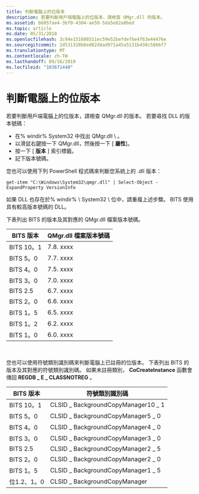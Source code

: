 ```yaml
---
title: 判斷電腦上的位版本
description: 若要判斷用戶端電腦上的位版本，請檢查 QMgr.dll 的版本。
ms.assetid: b6057ae4-3bf0-4304-ae50-5da5e82a0bed
ms.topic: article
ms.date: 05/31/2018
ms.openlocfilehash: 3c94e151608511ec59e52befdef6e4f63e44476e
ms.sourcegitcommit: 2d531328b6ed82d4ad971a45a5131b430c5866f7
ms.translationtype: MT
ms.contentlocale: zh-TW
ms.lasthandoff: 09/16/2019
ms.locfileid: "103671440"
---
```

# <a name="determining-the-version-of-bits-on-a-computer"></a>判斷電腦上的位版本

若要判斷用戶端電腦上的位版本，請檢查 QMgr.dll 的版本。 若要尋找 DLL 的版本號碼：

-   在% windir% System32 中找出 QMgr.dll \\ 。
-   以滑鼠右鍵按一下 QMgr.dll，然後按一下 [ **屬性**]。
-   按一下 [ **版本** ] 索引標籤。
-   記下版本號碼。

您也可以使用下列 PowerShell 程式碼來判斷您系統上的 .dll 版本：

`get-item "C:\Windows\System32\qmgr.dll" | Select-Object -ExpandProperty VersionInfo`

如果 DLL 也存在於% windir% \\ System32 \\ 位中，請重複上述步驟。 BITS 使用具有較高版本號碼的 DLL。

下表列出 BITS 的版本及其對應的 QMgr.dll 檔案版本號碼。



| BITS 版本 | QMgr.dll 檔案版本號碼 |
|--------------|------------------------------|
| BITS 10。1    | 7.8. xxxx                |
| BITS 5。0     | 7.7. xxxx                |
| BITS 4。0     | 7.5. xxxx                |
| BITS 3。0     | 7.0. xxxx                |
| BITS 2.5     | 6.7. xxxx                |
| BITS 2。0     | 6.6. xxxx                |
| BITS 1。5     | 6.5. xxxx                |
| BITS 1。2     | 6.2. xxxx                |
| BITS 1。0     | 6.0. xxxx                |



 

您也可以使用符號類別識別碼來判斷電腦上已註冊的位版本。 下表列出 BITS 的版本及其對應的符號類別識別碼。 如果未註冊類別， **CoCreateInstance** 函數會傳回 **REGDB \_ E \_ CLASSNOTREG** 。



| BITS 版本  | 符號類別識別碼         |
|---------------|-----------------------------------|
| BITS 10。1     | CLSID \_ BackgroundCopyManager10 \_ 1 |
| BITS 5。0      | CLSID \_ BackgroundCopyManager5 \_ 0  |
| BITS 4。0      | CLSID \_ BackgroundCopyManager4 \_ 0  |
| BITS 3。0      | CLSID \_ BackgroundCopyManager3 \_ 0  |
| BITS 2.5      | CLSID \_ BackgroundCopyManager2 \_ 5  |
| BITS 2。0      | CLSID \_ BackgroundCopyManager2 \_ 0  |
| BITS 1。5      | CLSID \_ BackgroundCopyManager1 \_ 5  |
| 位1.2、1。0 | CLSID \_ BackgroundCopyManager      |



 

 

 





